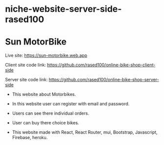 ﻿# niche-website-server-side-rased100

# Sun MotorBike

Live site: https://sun-motorbike.web.app

Client site code link: https://github.com/rased100/online-bike-shop-client-side

Server site code link: https://github.com/rased100/online-bike-shop-server-side



- This website about Motorbikes.

- In this website user can register with email and password.

- Users can see there individual orders.

- User can buy there choice bikes.

- This website made with React, React Router, mui, Bootstrap, Javascript, Firebase, heroku.
